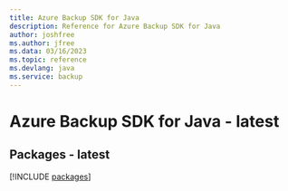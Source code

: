 ```yaml
---
title: Azure Backup SDK for Java
description: Reference for Azure Backup SDK for Java
author: joshfree
ms.author: jfree
ms.data: 03/16/2023
ms.topic: reference
ms.devlang: java
ms.service: backup
---
```

# Azure Backup SDK for Java - latest
## Packages - latest
[!INCLUDE [packages](backup-index.md)]